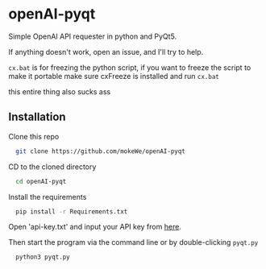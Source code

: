 # openAI-pyqt
 Simple OpenAI API requester in python and PyQt5.

 If anything doesn't work, open an issue, and I'll try to help.

`cx.bat` is for freezing the python script, if you want to freeze the script to make it portable make sure cxFreeze is installed and run `cx.bat`

this entire thing also sucks ass

## Installation

Clone this repo

```bash
  git clone https://github.com/mokeWe/openAI-pyqt
```
CD to the cloned directory
```bash
  cd openAI-pyqt
```
Install the requirements
```bash
  pip install -r Requirements.txt
```
Open 'api-key.txt' and input your API key from [here](https://openai.com/login).

Then start the program via the command line or by double-clicking `pyqt.py`
```bash
  python3 pyqt.py
```

